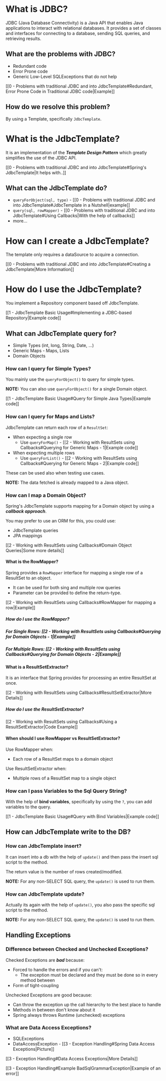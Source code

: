 # What is JDBC?

JDBC (Java Database Connectivity) is a Java API that enables Java applications to interact with relational databases. It provides a set of classes and interfaces for connecting to a database, sending SQL queries, and retrieving results.

## What are the problems with JDBC?

- Redundant code
- Error Prone code
- Generic Low-Level SQLExceptions that do not help

[[0 - Problems with traditional JDBC and into JdbcTemplate#Redundant, Error Prone Code in Traditional JDBC code|Example]]

##  How do we resolve this problem?

By using a Template, specifically `JdbcTemplate`.

# What is the JdbcTemplate?

It is an implementation of the ***Template Design Pattern*** which greatly simplifies the use of the JDBC API.

[[0 - Problems with traditional JDBC and into JdbcTemplate#Spring's JdbcTemplate|It helps with..]]

## What can the JdbcTemplate do?

- `queryForObject(sql, type)` - [[0 - Problems with traditional JDBC and into JdbcTemplate#JdbcTemplate in a Nutshell|example]]
- `query(sql, rowMapper)` - [[0 - Problems with traditional JDBC and into JdbcTemplate#Using Callbacks|With the help of callbacks]]
- more... 

# How can I create a JdbcTemplate?

The template only requires a dataSource to acquire a connection.

[[0 - Problems with traditional JDBC and into JdbcTemplate#Creating a JdbcTemplate|More Information]]

# How do I use the JdbcTemplate?

You implement a Repository component based off JdbcTemplate.

[[1 - JdbcTemplate Basic Usage#Implementing a JDBC-based Repository|Example code]]

## What can JdbcTemplate query for?

- Simple Types (int, long, String, Date, ...)
- Generic Maps - Maps, Lists
- Domain Objects
### How can I query for Simple Types?

You mainly use the `queryForObject()` to query for simple types.

**NOTE:** You can also use `queryForObject()` for a single Domain object.  

[[1 - JdbcTemplate Basic Usage#Query for Simple Java Types|Example code]]

### How can I query for Maps and Lists?

JdbcTemplate can return each row of a `ResultSet`:
- When expecting a single row
	- Use `queryForMap()` - [[2 - Working with ResultSets using Callbacks#Querying for Generic Maps - 1|Example code]]
- When expecting multiple rows
	- Use `queryForList()` - [[2 - Working with ResultSets using Callbacks#Querying for Generic Maps - 2|Example code]]

These can be used also when testing use cases.

**NOTE:** The data fetched is already mapped to a Java object.

### How can I map a Domain Object?

Spring's JdbcTemplate supports mapping for a Domain object by using a ***callback approach***.

You may prefer to use an ORM for this, you could use:
- JdbcTemplate queries
- JPA mappings

[[2 - Working with ResultSets using Callbacks#Domain Object Queries|Some more details]]

#### What is the RowMapper?

Spring provides a `RowMapper` interface for mapping a single row of a ResultSet to an object.
- It can be used for both sing and multiple row queries
- Parameter can be provided to define the return-type.

[[2 - Working with ResultSets using Callbacks#RowMapper for mapping a row|Example]]

##### How do I use the RowMapper?

##### For Single Rows: [[2 - Working with ResultSets using Callbacks#Querying for Domain Objects - 1|Example]]

##### For Multiple Rows: [[2 - Working with ResultSets using Callbacks#Querying for Domain Objects - 2|Example]]

#### What is a ResultSetExtractor?

It is an interface that Spring provides for processing an entire ResultSet at once.

[[2 - Working with ResultSets using Callbacks#ResultSetExtractor|More Details]]

##### How do I use the ResultSetExtractor?

[[2 - Working with ResultSets using Callbacks#Using a ResultSetExtractor|Code Example]]

#### When should I use RowMapper vs ResultSetExtractor?

Use RowMapper when:
- Each row of a ResultSet maps to a domain object

Use ResultSetExtractor when:
- Multiple rows of a ResultSet map to a single object

### How can I pass Variables to the Sql Query String?

With the help of **bind variables**, specifically by using the `?`, you can add variables to the query. 

[[1 - JdbcTemplate Basic Usage#Query with Bind Variables|Example code]]

## How can JdbcTemplate write to the DB?

### How can JdbcTemplate insert?

It can insert into a db with the help of `update()` and then pass the insert sql script to the method.

The return value is the number of rows created/modified.

**NOTE:** For any non-SELECT SQL query, the `update()` is used to run them.
### How can JdbcTemplate update?

Actually its again with the help of `update()`, you also pass the specific sql script to the method.

**NOTE:** For any non-SELECT SQL query, the `update()` is used to run them.

## Handling Exceptions

### Difference between Checked and Unchecked Exceptions?

Checked Exceptions are ***bad*** because:
- Forced to handle the errors and if you can't:
	- The exception must be declared and they must be done so in every method between
- Form of tight-coupling

Unchecked Exceptions are good because:
- Can throw the exception up the call hierarchy to the best place to handle
- Methods in between don't know about it
- Spring always throws Runtime (unchecked) exceptions

### What are Data Access Exceptions?

- SQLExceptions
- DataAccessException - [[3 - Exception Handling#Spring Data Access Exceptions|Picture]]

[[3 - Exception Handling#Data Access Exceptions|More Details]]

[[3 - Exception Handling#Example BadSqlGrammarException|Example of an error]]

